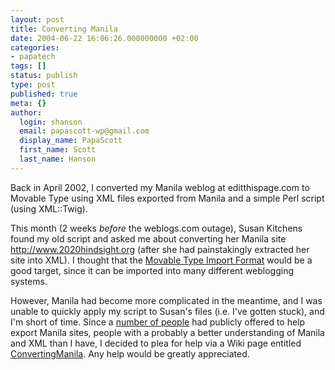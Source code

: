 ```yaml
---
layout: post
title: Converting Manila
date: 2004-06-22 16:06:26.000000000 +02:00
categories:
- papatech
tags: []
status: publish
type: post
published: true
meta: {}
author:
  login: shanson
  email: papascott-wp@gmail.com
  display_name: PapaScott
  first_name: Scott
  last_name: Hanson
---
```

<p>Back in April 2002, I converted my Manila weblog at editthispage.com to Movable Type using XML files exported from Manila and a simple Perl script (using XML::Twig).</p>
<p>This month (2 weeks <em>before</em> the weblogs.com outage), Susan Kitchens found my old script and asked me about converting her Manila site <a href="http://www.2020hindsight.org">http://www.2020hindsight.org</a> (after she had painstakingly extracted her site into XML). I thought that the <a href="http://www.movabletype.org/docs/mtimport.html">Movable Type Import Format</a> would be a good target, since it can be imported into many different weblogging systems.</p>
<p>However, Manila had become more complicated in the meantime, and I was unable to quickly apply my script to Susan's files (i.e. I've gotten stuck), and I'm short of time. Since a <a href="http://www.intertwingly.net/blog/2004/06/15/Archive-Restore">number of people</a> had publicly offered to help export Manila sites, people with a probably a better understanding of Manila and XML than I have, I decided to plea for help via a Wiki page entitled <a href="/ConvertingManila">ConvertingManila</a>.  Any help would be greatly appreciated.</p>
